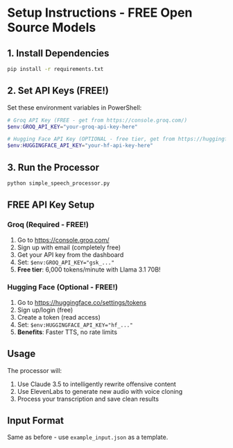 # Setup Instructions - FREE Open Source Models

## 1. Install Dependencies
```bash
pip install -r requirements.txt
```

## 2. Set API Keys (FREE!)
Set these environment variables in PowerShell:

```powershell
# Groq API Key (FREE - get from https://console.groq.com/)
$env:GROQ_API_KEY="your-groq-api-key-here"

# Hugging Face API Key (OPTIONAL - free tier, get from https://huggingface.co/settings/tokens)  
$env:HUGGINGFACE_API_KEY="your-hf-api-key-here"
```

## 3. Run the Processor
```bash
python simple_speech_processor.py
```

## FREE API Key Setup

### Groq (Required - FREE!)
1. Go to https://console.groq.com/
2. Sign up with email (completely free)
3. Get your API key from the dashboard
4. Set: `$env:GROQ_API_KEY="gsk_..."`
5. **Free tier**: 6,000 tokens/minute with Llama 3.1 70B!

### Hugging Face (Optional - FREE!)
1. Go to https://huggingface.co/settings/tokens
2. Sign up/login (free)
3. Create a token (read access)
4. Set: `$env:HUGGINGFACE_API_KEY="hf_..."`
5. **Benefits**: Faster TTS, no rate limits

## Usage

The processor will:
1. Use Claude 3.5 to intelligently rewrite offensive content
2. Use ElevenLabs to generate new audio with voice cloning
3. Process your transcription and save clean results

## Input Format

Same as before - use `example_input.json` as a template.